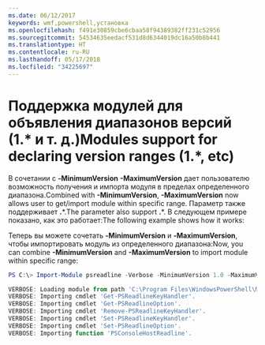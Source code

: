 ```yaml
---
ms.date: 06/12/2017
keywords: wmf,powershell,установка
ms.openlocfilehash: f491e30859cbe6cbaa58f94389382ff231c52956
ms.sourcegitcommit: 54534635eedacf531d8d6344019dc16a50b8b441
ms.translationtype: HT
ms.contentlocale: ru-RU
ms.lasthandoff: 05/17/2018
ms.locfileid: "34225697"
---
```

# <a name="modules-support-for-declaring-version-ranges-1-etc"></a><span data-ttu-id="5cecd-102">Поддержка модулей для объявления диапазонов версий (1.\* и т. д.)</span><span class="sxs-lookup"><span data-stu-id="5cecd-102">Modules support for declaring version ranges (1.\*, etc)</span></span>
<span data-ttu-id="5cecd-103">В сочетании с **-MinimumVersion** **-MaximumVersion** дает пользователю возможность получения и импорта модуля в пределах определенного диапазона.</span><span class="sxs-lookup"><span data-stu-id="5cecd-103">Combined with **-MinimumVersion**, **-MaximumVersion** now allows user to get/import module within specific range.</span></span> <span data-ttu-id="5cecd-104">Параметр также поддерживает **.**\*.</span><span class="sxs-lookup"><span data-stu-id="5cecd-104">The parameter also support **.**\*.</span></span> <span data-ttu-id="5cecd-105">В следующем примере показано, как это работает:</span><span class="sxs-lookup"><span data-stu-id="5cecd-105">The following example shows how it works:</span></span>

<span data-ttu-id="5cecd-106">Теперь вы можете сочетать **-MinimumVersion** и **-MaximumVersion**, чтобы импортировать модуль из определенного диапазона:</span><span class="sxs-lookup"><span data-stu-id="5cecd-106">Now, you can combine **-MinimumVersion** and **-MaximumVersion** to import module within specific range:</span></span>

```powershell
PS C:\> Import-Module psreadline -Verbose -MinimumVersion 1.0 -MaximumVersion 1.2.*

VERBOSE: Loading module from path 'C:\Program Files\WindowsPowerShell\Modules\psreadline\1.1\psreadline.psd1'.
VERBOSE: Importing cmdlet 'Get-PSReadlineKeyHandler'.
VERBOSE: Importing cmdlet 'Get-PSReadlineOption'.
VERBOSE: Importing cmdlet 'Remove-PSReadlineKeyHandler'.
VERBOSE: Importing cmdlet 'Set-PSReadlineKeyHandler'.
VERBOSE: Importing cmdlet 'Set-PSReadlineOption'.
VERBOSE: Importing function 'PSConsoleHostReadline'.
```
